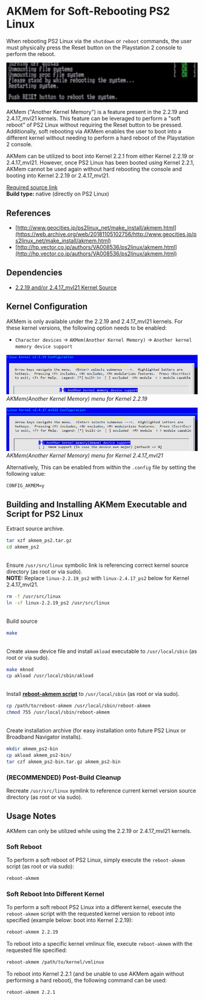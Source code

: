 # AKMem for Soft-Rebooting PS2 Linux

When rebooting PS2 Linux via the ```shutdown``` or ```reboot``` commands, the user must physically press the Reset button on the Playstation 2 console to perform the reboot.

![](reboot_screen.png?raw=true)

AKMem ("Another Kernel Memory") is a feature present in the 2.2.19 and 2.4.17_mvl21 kernels. This feature can be leveraged to perform a "soft reboot" of PS2 Linux without requiring the Reset button to be pressed. Additionally, soft rebooting via AKMem enables the user to boot into a different kernel without needing to perform a hard reboot of the Playstation 2 console.

AKMem can be utilized to boot into Kernel 2.2.1 from either Kernel 2.2.19 or 2.4.17_mvl21. However, once PS2 Linux has been booted using Kernel 2.2.1, AKMem cannot be used again without hard rebooting the console and booting into Kernel 2.2.19 or 2.4.17_mvl21.

[Required source link](http://hp.vector.co.jp/authors/VA008536/ps2linux/akmem_ps2.tar.gz)  
**Build type:** native (directly on PS2 Linux)

## References

* [http://www.geocities.jp/ps2linux_net/make_install/akmem.html](https://web.archive.org/web/20181105102756/http://www.geocities.jp/ps2linux_net/make_install/akmem.html)
* [http://hp.vector.co.jp/authors/VA008536/ps2linux/akmem.html](http://hp.vector.co.jp/authors/VA008536/ps2linux/akmem.html)

## Dependencies

* [2.2.19 and/or 2.4.17_mvl21 Kernel Source](../../Software&#32;Installation/Packages/Kernel&#32;Source)

## Kernel Configuration

AKMem is only available under the 2.2.19 and 2.4.17_mvl21 kernels. For these kernel versions, the following option needs to be enabled:
* ```Character devices``` -> ```AKMem(Another Kernel Memory)``` -> ```Another kernel memory device support```

![](2.2.19_akmem.png?raw=true)  
*AKMem(Another Kernel Memory) menu for Kernel 2.2.19*

![](2.4.17_akmem.png?raw=true)  
*AKMem(Another Kernel Memory) menu for Kernel 2.4.17_mvl21*

Alternatively, This can be enabled from within the ```.config``` file by setting the following value:
```
CONFIG_AKMEM=y
```

## Building and Installing AKMem Executable and Script for PS2 Linux

Extract source archive.
```bash
tar xzf akmem_ps2.tar.gz
cd akmem_ps2
```

&nbsp;  
Ensure ```/usr/src/linux``` symbolic link is referencing correct kernel source directory (as root or via sudo).  
**NOTE:** Replace ```linux-2.2.19_ps2``` with ```linux-2.4.17_ps2``` below for Kernel 2.4.17_mvl21.
```bash
rm -f /usr/src/linux
ln -sf linux-2.2.19_ps2 /usr/src/linux
```

&nbsp;  
Build source
```bash
make
```

&nbsp;  
Create ```akmem``` device file and install ```akload``` executable to ```/usr/local/sbin``` (as root or via sudo).
```bash
make mknod
cp akload /usr/local/sbin/akload
```

&nbsp;  
Install **[reboot-akmem script](reboot-akmem)** to ```/usr/local/sbin``` (as root or via sudo).
```bash
cp /path/to/reboot-akmem /usr/local/sbin/reboot-akmem
chmod 755 /usr/local/sbin/reboot-akmem
```

&nbsp;  
Create installation archive (for easy installation onto future PS2 Linux or Broadband Navigator installs).
```bash
mkdir akmem_ps2-bin
cp akload akmem_ps2-bin/
tar czf akmem_ps2-bin.tar.gz akmem_ps2-bin
```

### (RECOMMENDED) Post-Build Cleanup

Recreate ```/usr/src/linux``` symlink to reference current kernel version source directory (as root or via sudo).

## Usage Notes

AKMem can only be utilized while using the 2.2.19 or 2.4.17_mvl21 kernels. 

### Soft Reboot

To perform a soft reboot of PS2 Linux, simply execute the ```reboot-akmem``` script (as root or via sudo):
```bash
reboot-akmem
```

### Soft Reboot Into Different Kernel

To perform a soft reboot PS2 Linux into a different kernel, execute the ```reboot-akmem``` script with the requested kernel version to reboot into specified (example below: boot into Kernel 2.2.19):
```bash
reboot-akmem 2.2.19
```

To reboot into a specific kernel vmlinux file, execute ```reboot-akmem``` with the requested file specified:
```bash
reboot-akmem /path/to/kernel/vmlinux
```

To reboot into Kernel 2.2.1 (and be unable to use AKMem again without performing a hard reboot), the following command can be used:
```bash
reboot-akmem 2.2.1
```

